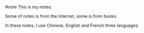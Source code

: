 #note
This is my notes.

Some of notes is from the Internet, some is from books.

In these notes, I use Chinese, English and French three languages.
